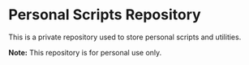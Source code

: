 # Personal Scripts Repository

This is a private repository used to store personal scripts and utilities.

**Note:** This repository is for personal use only.
